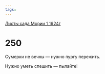 ```yaml
---
tags:
---
```



[Листы сада Мории 1 1924г](/agni/1924)



# 250

Сумерки не вечны — нужно пургу пережить.   



Нужно уметь спешить — пылайте!   


